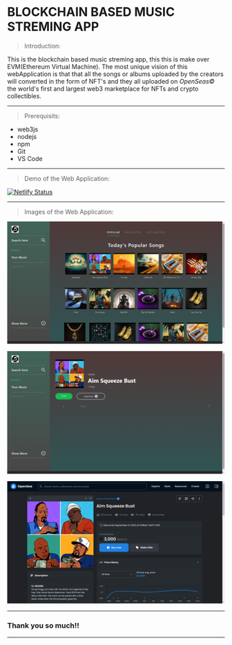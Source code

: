 # BLOCKCHAIN BASED MUSIC STREMING APP

> Introduction:

This is the blockchain based music streming app, this this is make over EVM(Ethereum Virtual Machine). The most unique vision of this webApplication is that that all the songs or albums uploaded by the creators will converted in the form of NFT's and they all uploaded on *OpenSeas©* the world's first and largest web3 marketplace for NFTs and crypto collectibles.

-------------------------------------------------------------------------------------------------------------------------------------------------------------------------

> Prerequisits: 

- web3js
- nodejs
- npm
- Git
- VS Code

-------------------------------------------------------------------------------------------------------------------------------------------------------------------------

> Demo of the Web Application: 

[![Netlify Status](https://api.netlify.com/api/v1/badges/2d84419c-ea2a-4eca-aa61-2e890aef9271/deploy-status)](https://app.netlify.com/sites/tangerine-faloodeh-cf0daa/deploys)

-------------------------------------------------------------------------------------------------------------------------------------------------------------------------

> Images of the Web Application: 

![index-photo](https://github.com/abhay6786/Music-Streaming-app/blob/96e2044aa428706b6751aa8c0fea6adfcb827226/Album/Index-photo.png)

![album-photo](https://github.com/abhay6786/Music-Streaming-app/blob/96e2044aa428706b6751aa8c0fea6adfcb827226/Album/album-photo.png)

![NFT-photo](https://github.com/abhay6786/Music-Streaming-app/blob/96e2044aa428706b6751aa8c0fea6adfcb827226/Album/NFT%20photo.png)


-------------------------------------------------------------------------------------------------------------------------------------------------------------------------

### Thank you so much!!

------------------------------------------------------------------------------------------------------------------------------------------------------------------------- 

